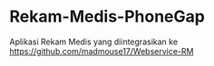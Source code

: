 # Rekam-Medis-PhoneGap
Aplikasi Rekam Medis yang diintegrasikan ke https://github.com/madmouse17/Webservice-RM
